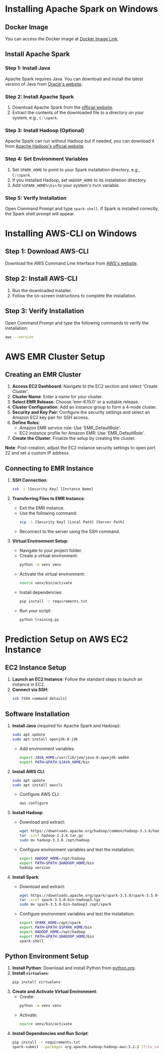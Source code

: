 # Installing Apache Spark on Windows

## Docker Image
You can access the Docker image at [Docker Image Link](https://hub.docker.com/repository/docker/nb1410/cs643-nb-pa2/general).

## Install Apache Spark
### Step 1: Install Java
Apache Spark requires Java. You can download and install the latest version of Java from [Oracle's website](https://www.oracle.com/java/technologies/javase-jdk11-downloads.html).

### Step 2: Install Apache Spark
1. Download Apache Spark from the [official website](https://spark.apache.org/downloads.html).
2. Extract the contents of the downloaded file to a directory on your system, e.g., `C:\spark`.

### Step 3: Install Hadoop (Optional)
Apache Spark can run without Hadoop but if needed, you can download it from [Apache Hadoop's official website](https://hadoop.apache.org/releases.html).

### Step 4: Set Environment Variables
1. Set `SPARK_HOME` to point to your Spark installation directory, e.g., `C:\spark`.
2. If you installed Hadoop, set `HADOOP_HOME` to its installation directory.
3. Add `%SPARK_HOME%\bin` to your system's `Path` variable.

### Step 5: Verify Installation
Open Command Prompt and type `spark-shell`. If Spark is installed correctly, the Spark shell prompt will appear.

# Installing AWS-CLI on Windows

## Step 1: Download AWS-CLI
Download the AWS Command Line Interface from [AWS's website](https://aws.amazon.com/cli/).

## Step 2: Install AWS-CLI
1. Run the downloaded installer.
2. Follow the on-screen instructions to complete the installation.

## Step 3: Verify Installation
Open Command Prompt and type the following commands to verify the installation:

```bash
aws --version
```
# AWS EMR Cluster Setup

## Creating an EMR Cluster

1. **Access EC2 Dashboard**: Navigate to the EC2 section and select 'Create Cluster'.
2. **Cluster Name**: Enter a name for your cluster.
3. **Select EMR Release**: Choose 'emr-6.15.0' or a suitable release.
4. **Cluster Configuration**: Add an instance group to form a 4-node cluster.
5. **Security and Key Pair**: Configure the security settings and select an Amazon EC2 key pair for SSH access.
6. **Define Roles**:
    - Amazon EMR service role: Use 'EMR_DefaultRole'.
    - EC2 instance profile for Amazon EMR: Use 'EMR_DefaultRole'.
7. **Create the Cluster**: Finalize the setup by creating the cluster.

**Note**: Post-creation, adjust the EC2 instance security settings to open port 22 and set a custom IP address.

## Connecting to EMR Instance

1. **SSH Connection**: 
    ```bash
    ssh -i [Security Key] [Instance Name]
    ```
2. **Transferring Files to EMR Instance**:
    - Exit the EMR instance.
    - Use the following command:
        ```bash
        scp -i [Security Key] [Local Path] [Server Path]
        ```
    - Reconnect to the server using the SSH command.

3. **Virtual Environment Setup**:
    - Navigate to your project folder.
    - Create a virtual environment:
        ```bash
        python -m venv venv
        ```
    - Activate the virtual environment:
        ```bash
        source venv/bin/activate
        ```
    - Install dependencies:
        ```bash
        pip install -r requirements.txt
        ```
    - Run your script:
        ```bash
        python training.py
        ```

# Prediction Setup on AWS EC2 Instance

## EC2 Instance Setup

1. **Launch an EC2 Instance**: Follow the standard steps to launch an instance in EC2.
2. **Connect via SSH**: 
    ```bash
    ssh [SSH command details]
    ```

## Software Installation

1. **Install Java** (required for Apache Spark and Hadoop):
    ```bash
    sudo apt update
    sudo apt install openjdk-8-jdk
    ```
    - Add environment variables:
        ```bash
        export JAVA_HOME=/usr/lib/jvm/java-8-openjdk-amd64
        export PATH=$PATH:$JAVA_HOME/bin
        ```
2. **Install AWS CLI**:
    ```bash
    sudo apt update
    sudo apt install awscli
    ```
    - Configure AWS CLI:
        ```bash
        aws configure
        ```

3. **Install Hadoop**:
    - Download and extract:
        ```bash
        wget https://downloads.apache.org/hadoop/common/hadoop-3.3.6/hadoop-3.3.6.tar.gz
        tar -xzvf hadoop-3.3.6.tar.gz
        sudo mv hadoop-3.3.6 /opt/hadoop
        ```
    - Configure environment variables and test the installation:
        ```bash
        export HADOOP_HOME=/opt/hadoop
        export PATH=$PATH:$HADOOP_HOME/bin
        hadoop version
        ```

4. **Install Spark**:
    - Download and extract:
        ```bash
        wget https://downloads.apache.org/spark/spark-3.5.0/spark-3.5.0-bin-hadoop3.tgz
        tar -xzvf spark-3.5.0-bin-hadoop3.tgz
        sudo mv spark-3.5.0-bin-hadoop3 /opt/spark
        ```
    - Configure environment variables and test the installation:
        ```bash
        export SPARK_HOME=/opt/spark
        export PATH=$PATH:$SPARK_HOME/bin
        export HADOOP_HOME=/opt/hadoop
        export PATH=$PATH:$HADOOP_HOME/bin
        spark-shell
        ```

## Python Environment Setup

1. **Install Python**: Download and install Python from [python.org](https://www.python.org/downloads/).
2. **Install `virtualenv`**:
    ```bash
    pip install virtualenv
    ```
3. **Create and Activate Virtual Environment**:
    - Create:
        ```bash
        python -m venv venv
        ```
    - Activate:
        ```bash
        source venv/bin/activate
        ```
4. **Install Dependencies and Run Script**:
    ```bash
    pip install -r requirements.txt
    spark-submit --packages org.apache.hadoop:hadoop-aws:3.2.2 [file_name.py]
    ```